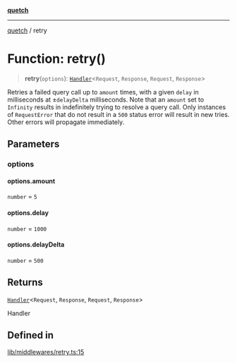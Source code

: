 [**quetch**](../README.md)

***

[quetch](../README.md) / retry

# Function: retry()

> **retry**(`options`): [`Handler`](../type-aliases/Handler.md)\<`Request`, `Response`, `Request`, `Response`\>

Retries a failed query call up to `amount` times, with a given `delay` in milliseconds at ±`delayDelta` milliseconds.
Note that an `amount` set to `Infinity` results in indefinitely trying to resolve a query call.
Only instances of `RequestError` that do not result in a `500` status error will result in new tries. Other errors will propagate immediately.

## Parameters

### options

#### options.amount

`number` = `5`

#### options.delay

`number` = `1000`

#### options.delayDelta

`number` = `500`

## Returns

[`Handler`](../type-aliases/Handler.md)\<`Request`, `Response`, `Request`, `Response`\>

Handler

## Defined in

[lib/middlewares/retry.ts:15](https://github.com/nevoland/quetch/blob/daab7d5db71d61e74901886a2473b07ec4e9fc05/lib/middlewares/retry.ts#L15)
